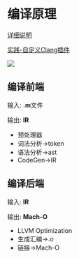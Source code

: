 # 编译原理

[详细说明](https://juejin.cn/post/6844904197045878791)

[实践-自定义Clang插件](https://docs.wildlotus.shop/objective-c/compile)

![](https://p1-jj.byteimg.com/tos-cn-i-t2oaga2asx/gold-user-assets/2020/6/22/172db10ca757ff17~tplv-t2oaga2asx-watermark.awebp)

## 编译前端

输入: **.m**文件

输出: **IR**

* 预处理器
* 词法分析→token
* 语法分析→ast
* CodeGen→IR



## 编译后端

输入: **IR**

输出: **Mach-O**

* LLVM Optimization
* 生成汇编→.o
* 链接→Mach-O